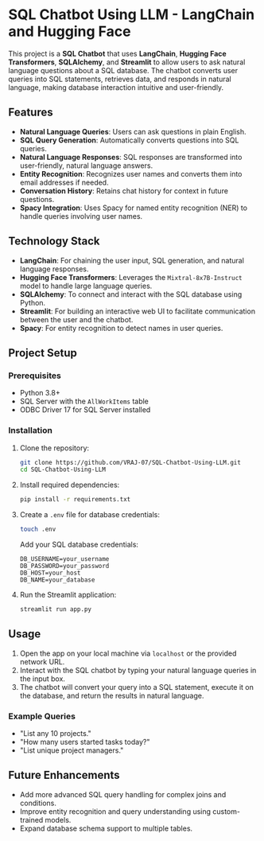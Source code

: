 # SQL Chatbot Using LLM - LangChain and Hugging Face

This project is a **SQL Chatbot** that uses **LangChain**, **Hugging Face Transformers**, **SQLAlchemy**, and **Streamlit** to allow users to ask natural language questions about a SQL database. The chatbot converts user queries into SQL statements, retrieves data, and responds in natural language, making database interaction intuitive and user-friendly.

## Features

- **Natural Language Queries**: Users can ask questions in plain English.
- **SQL Query Generation**: Automatically converts questions into SQL queries.
- **Natural Language Responses**: SQL responses are transformed into user-friendly, natural language answers.
- **Entity Recognition**: Recognizes user names and converts them into email addresses if needed.
- **Conversation History**: Retains chat history for context in future questions.
- **Spacy Integration**: Uses Spacy for named entity recognition (NER) to handle queries involving user names.

## Technology Stack

- **LangChain**: For chaining the user input, SQL generation, and natural language responses.
- **Hugging Face Transformers**: Leverages the `Mixtral-8x7B-Instruct` model to handle large language queries.
- **SQLAlchemy**: To connect and interact with the SQL database using Python.
- **Streamlit**: For building an interactive web UI to facilitate communication between the user and the chatbot.
- **Spacy**: For entity recognition to detect names in user queries.

## Project Setup

### Prerequisites

- Python 3.8+
- SQL Server with the `AllWorkItems` table
- ODBC Driver 17 for SQL Server installed

### Installation

1. Clone the repository:
   ```bash
   git clone https://github.com/VRAJ-07/SQL-Chatbot-Using-LLM.git
   cd SQL-Chatbot-Using-LLM
   ```

2. Install required dependencies:
   ```bash
   pip install -r requirements.txt
   ```

3. Create a `.env` file for database credentials:
   ```bash
   touch .env
   ```
   Add your SQL database credentials:
   ```
   DB_USERNAME=your_username
   DB_PASSWORD=your_password
   DB_HOST=your_host
   DB_NAME=your_database
   ```

4. Run the Streamlit application:
   ```bash
   streamlit run app.py
   ```

## Usage

1. Open the app on your local machine via `localhost` or the provided network URL.
2. Interact with the SQL chatbot by typing your natural language queries in the input box.
3. The chatbot will convert your query into a SQL statement, execute it on the database, and return the results in natural language.

### Example Queries

- "List any 10 projects."
- "How many users started tasks today?"
- "List unique project managers."

## Future Enhancements

- Add more advanced SQL query handling for complex joins and conditions.
- Improve entity recognition and query understanding using custom-trained models.
- Expand database schema support to multiple tables.
